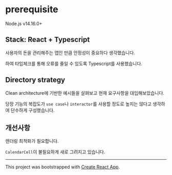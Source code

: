 # prerequisite

Node.js v14.16.0+

## Stack: React + Typescript

사용자의 돈을 관리해주는 앱인 만큼 안정성이 중요하다 생각했습니다.

하여 타입체크를 통해 오류를 줄일 수 있도록 Typescript를 사용했습니다.

## Directory strategy

Clean architecture에 기반한 예시들을 살펴보고 현재 요구사항을 대입해보았습니다.

당장 기능의 복잡도가 `use case`나 `interactor`를 사용할 정도로 높지는 않다고 생각하여 단수하게 구성했습니다.

## 개선사항

렌더링 최적화가 필요합니다.

`CalendarCell`이 불필요하게 새로 그려지고 있습니다.

---

This project was bootstrapped with [Create React App](https://github.com/facebook/create-react-app).